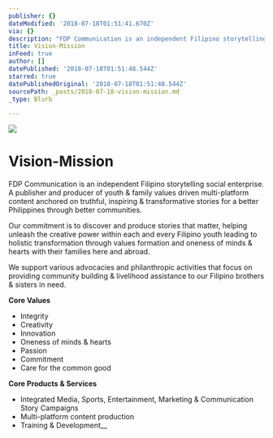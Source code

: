 ```yaml
---
publisher: {}
dateModified: '2018-07-18T01:51:41.670Z'
via: {}
description: "FDP Communication is an independent Filipino storytelling social enterprise. A publisher and producer of youth & family values driven multi-platform content anchored on truthful, inspiring & transformative stories for a better Philippines through better communities.\_"
title: Vision-Mission
inFeed: true
author: []
datePublished: '2018-07-18T01:51:48.544Z'
starred: true
datePublishedOriginal: '2018-07-18T01:51:48.544Z'
sourcePath: _posts/2018-07-18-vision-mission.md
_type: Blurb

---
```

![](https://the-grid-user-content.s3-us-west-2.amazonaws.com/a746261c-3811-470b-8fc0-9d8a667f00c0.jpg)

# **Vision-Mission**

FDP Communication is an independent Filipino storytelling social enterprise. A publisher and producer of youth & family values driven multi-platform content anchored on truthful, inspiring & transformative stories for a better Philippines through better communities. 

Our commitment is to discover and produce stories that matter, helping unleash the creative power within each and every Filipino youth leading to holistic transformation through values formation and oneness of minds & hearts with their families here and abroad. 

We support various advocacies and philanthropic activities that focus on providing community building & livelihood assistance to our Filipino brothers & sisters in need.

**Core Values**

* Integrity
* Creativity 
* Innovation
* Oneness of minds & hearts 
* Passion 
* Commitment
* Care for the common good

**Core Products & Services**

* Integrated Media, Sports, Entertainment, Marketing & Communication Story Campaigns
* Multi-platform content production
* Training & Development__